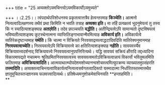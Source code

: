 +++
title = "25 अव्यक्तोऽयमचिन्त्योऽयमविकार्योऽयमुच्यते"

+++
।।2.25।। त्वंपदार्थपरिशोधनस्य प्रकृतत्वात्तत्रैव हेत्वन्तरमाह
**किञ्चेति।** आत्मनो नित्यत्वादिलक्षणस्य तथैवं प्रथा किमिति न भवति
तत्राह **अव्यक्त इति।** मा तर्हि प्रत्यक्षत्वं भूदनुमेयत्वं तु तस्य
किं न स्यादित्याशङ्क्याह **अतएवेति।** तदेव प्रपञ्चयति **यद्धीति।**
अतीन्द्रियत्वेऽपि सामान्यतो दृष्टविषयत्वं भविष्यतीत्याशङ्क्य
कूटस्थेनात्मना व्याप्तिलिङ्गाभावान्मैवमित्याह **अविकार्य इति।**
अविकार्यत्वे व्यतिरेकदृष्टान्तमाह **यथेति।** किं चात्मा न विक्रियते
निरवयवद्रव्यत्वाद्धटादिवदिति व्यतिरेक्यनुमानमाह **निरवयवत्वाच्चेति।**
निरवयवत्वेऽपि विक्रियावत्त्वे का क्षतिरित्याशङ्क्याह **नहीति।**
सावयवस्यैव विक्रियावत्त्वदर्शनाद् विक्रियावत्त्वे
निरवयवत्वानुपपत्तिरित्यर्थः। यद्धि सावयवं सक्रियं क्षीरादि तद्दध्यादिना
विकारमापद्यते नचात्मनः श्रुतिप्रमितनिरवयवत्वस्य
सावयवत्वमतोऽविक्रियत्वान्नायं विकार्यो भवितुमलमिति फलितमाह
**अविक्रियत्वादिति।**
आत्मयाथात्म्योपदेशमशोच्यानन्वशोचस्त्वमित्युपक्रम्य व्याख्यातमुपसंहरति
**तस्मादिति।**
अव्यक्तत्वाचिन्त्यत्वाविकार्यत्वनित्यत्वसर्वगतत्वादिरूपो यस्मादात्मा
निर्धारितस्तस्मात्तथैव ज्ञातुमुचितस्तज्ज्ञानस्य फलवत्त्वादित्यर्थः।
प्रतिषेध्यमनुशोकमेवाभिनयति **हन्ताहमिति।  
**
